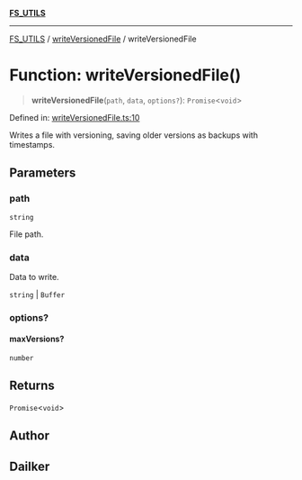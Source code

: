 [**FS_UTILS**](../../README.md)

***

[FS_UTILS](../../README.md) / [writeVersionedFile](../README.md) / writeVersionedFile

# Function: writeVersionedFile()

> **writeVersionedFile**(`path`, `data`, `options?`): `Promise`\<`void`\>

Defined in: [writeVersionedFile.ts:10](https://github.com/dailker/everyutil/blob/26e2bb73429918cf0d08899e9efd90b82a42c92e/src/fs/writeVersionedFile.ts#L10)

Writes a file with versioning, saving older versions as backups with timestamps.

## Parameters

### path

`string`

File path.

### data

Data to write.

`string` | `Buffer`

### options?

#### maxVersions?

`number`

## Returns

`Promise`\<`void`\>

## Author

## Dailker
